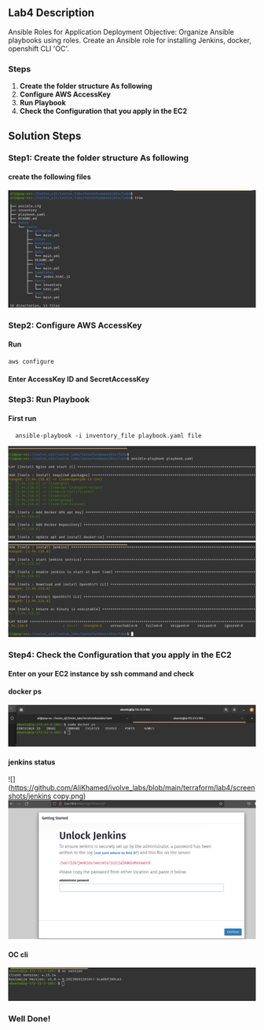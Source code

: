 ## Lab4 Description 

 Ansible Roles for Application Deployment Objective: Organize Ansible playbooks using roles. Create an Ansible role for installing Jenkins, docker, openshift CLI 'OC'.

### Steps 
1. **Create the folder structure As following**
2. **Configure AWS AccessKey**
3. **Run Playbook**
4. **Check the Configuration that you apply in the EC2**



## Solution Steps

### Step1: Create the folder structure As following

  #### create the following files

  ![](https://github.com/AliKhamed/ivolve_labs/blob/main/terraform/lab4/screenshots/tree.png)
 
### Step2: Configure AWS AccessKey

#### Run 
  ```
  aws configure

  ```
#### Enter AccessKey ID and SecretAccessKey

### Step3: Run Playbook
#### First run 
```
  ansible-playbook -i inventory_file playbook.yaml file
```

![](https://github.com/AliKhamed/ivolve_labs/blob/main/terraform/lab4/screenshots/apply1.png)
![](https://github.com/AliKhamed/ivolve_labs/blob/main/terraform/lab4/screenshots/apply2.png)



### Step4: Check the Configuration that you apply in the EC2
#### Enter on your EC2 instance by ssh command and check 
#### docker ps
  ![](https://github.com/AliKhamed/ivolve_labs/blob/main/terraform/lab4/screenshots/docker.png)

#### jenkins status
![](https://github.com/AliKhamed/ivolve_labs/blob/main/terraform/lab4/screenshots/jenkins copy.png)
![](https://github.com/AliKhamed/ivolve_labs/blob/main/terraform/lab4/screenshots/jenkins.png)

#### OC cli
  ![](https://github.com/AliKhamed/ivolve_labs/blob/main/terraform/lab4/screenshots/oc.png)

  
### Well Done!
  

